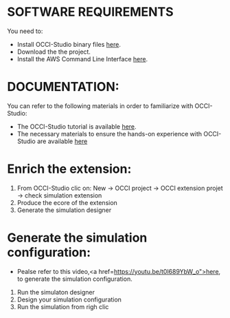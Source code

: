 
# SOFTWARE REQUIREMENTS
You need to:
* Install OCCI-Studio binary files <a href="http://www.obeo.fr/download/occiware/">here</a>.
* Download the the project.
* Install the AWS Command Line Interface <a href="https://docs.aws.amazon.com/cli/latest/userguide/cli-chap-install.html">here</a>.

# DOCUMENTATION:
You can refer to the following materials in order to familiarize with OCCI-Studio:
* The OCCI-Studio tutorial is available <a href="https://drive.google.com/open?id=0B7zqdAuZr708VWZCYVZRZzY3YVE">here</a>.
* The necessary materials to ensure the hands-on experience with OCCI-Studio are available <a href="https://drive.google.com/file/d/1Y6cESS8v9BXJA4H_I6H8RVE1Xzrrx3x_/view?usp=sharing">here</a>

# Enrich the extension:
<ol>
  <li>From OCCI-Studio clic on: New -> OCCI project -> OCCI extension projet -> check simulation extension</li>
  <li>Produce the ecore of the extension</li>
  <li>Generate the simulation designer</li>
</ol>

# Generate the simulation configuration:
* Pealse refer to this video,<a href=https://youtu.be/t0l689YbW_o">here</a>, to generate the simulation configuration.
<ol>
  <li>Run the simulaton designer</li>
  <li>Design your simulation configuration</li>
  <li>Run the simulation from righ clic</li>
</ol>
